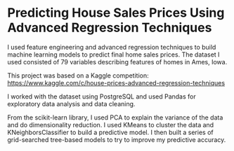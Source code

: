 # Predicting House Sales Prices Using Advanced Regression Techniques

I used feature engineering and advanced regression techniques to build machine learning models to predict final home sales prices. The dataset I used consisted of 79 variables describing features of homes in Ames, Iowa.

This project was based on a Kaggle competition: https://www.kaggle.com/c/house-prices-advanced-regression-techniques

I worked with the dataset using PostgreSQL and used Pandas for exploratory data analysis and data cleaning. 

From the scikit-learn library, I used PCA to explain the variance of the data and do dimensionality reduction. I used KMeans to cluster the data and KNeighborsClassifier to build a predictive model. I then built a series of grid-searched tree-based models to try to improve my predictive accuracy.
